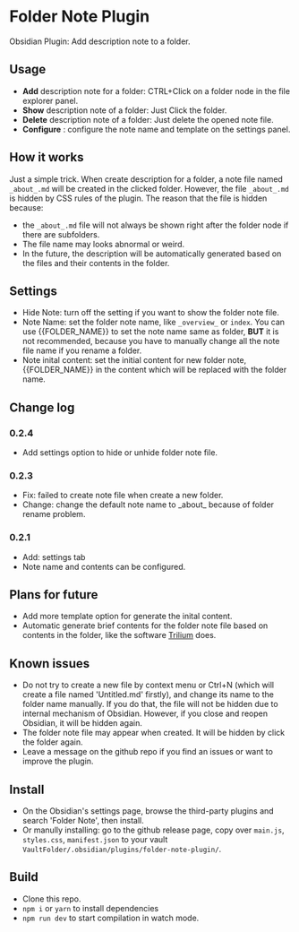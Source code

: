 # Folder Note Plugin

Obsidian Plugin: Add description note to a folder. 

## Usage

- **Add** description note for a folder: CTRL+Click on a folder node in the file explorer panel.
- **Show** description note of a folder: Just Click the folder.
- **Delete** description note of a folder: Just delete the opened note file.
- **Configure** : configure the note name and template on the settings panel.

## How it works

Just a simple trick. When create description for a folder, a note file named `_about_.md` will be created in the clicked folder. However, the file `_about_.md` is hidden by CSS rules of the plugin. The reason that the file is hidden because:

- the `_about_.md` file will not always be shown right after the folder node if there are subfolders.
- The file name may looks abnormal or weird.
- In the future, the description will be automatically generated based on the files and their contents in the folder. 

## Settings

- Hide Note: turn off the setting if you want to show the folder note file.
- Note Name: set the folder note name, like `_overview_` or `index`. You can use {{FOLDER_NAME}} to set the note name same as folder, **BUT** it is not recommended, because you have to manually change all the note file name if you rename a folder.
- Note inital content: set the initial content for new folder note, {{FOLDER_NAME}} in the content which will be replaced with the folder name.

## Change log

### 0.2.4

- Add settings option to hide or unhide folder note file.

### 0.2.3

- Fix: failed to create note file when create a new folder.
- Change: change the default note name to \_about\_ because of folder rename problem.

### 0.2.1

- Add: settings tab
- Note name and contents can be configured.

## Plans for future

- Add more template option for generate the inital content.
- Automatic generate brief contents for the folder note file based on contents in the folder, like the software [Trilium](https://github.com/zadam/trilium) does. 

## Known issues

- Do not try to create a new file by context menu or Ctrl+N (which will create a file named 'Untitled.md' firstly), and change its name to the folder name manually. If you do that, the file will not be hidden due to internal mechanism of Obsidian. However, if you close and reopen Obsidian, it will be hidden again.
- The folder note file may appear when created. It will be hidden by click the folder again.
- Leave a message on the github repo if you find an issues or want to improve the plugin.

## Install

- On the Obsidian's settings page, browse the third-party plugins and search 'Folder Note', then install.
- Or manully installing: go to the github release page, copy over `main.js`, `styles.css`, `manifest.json` to your vault `VaultFolder/.obsidian/plugins/folder-note-plugin/`.

## Build

- Clone this repo.
- `npm i` or `yarn` to install dependencies
- `npm run dev` to start compilation in watch mode.
